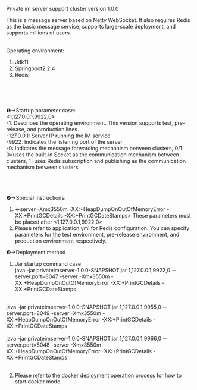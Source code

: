 Private im server  support cluster version 1.0.0<br>

This is a message server based on Netty WebSocket. It also requires Redis as the basic message service, supports large-scale deployment, and supports millions of users.<br><br>

Operating environment:<br>
1. Jdk11<br>
2. Springboot2.2.4<br>
3. Redis<br>

<br>
<br>
<br>

❶→Startup parameter case:<br>
<1,127.0.0.1,9922,0><br>
-1: Describes the operating environment. This version supports test, pre-release, and production lines.<br>
-127.0.0.1: Server IP running the IM service<br>
-9922: Indicates the listening port of the server<br>
-0: Indicates the message forwarding mechanism between clusters, 0/1 0=uses the built-in Socket as the communication mechanism between clusters, 1=uses Redis subscription and publishing as the communication mechanism between clusters<br>
<br>
<br>
<br>

❷→Special Instructions:<br>
1. <-server -Xmx3550m -XX:+HeapDumpOnOutOfMemoryError -XX:+PrintGCDetails -XX:+PrintGCDateStamps>   These parameters must be placed after <1,127.0.0.1,9922,0><br>
2. Please refer to application.yml for Redis configuration. You can specify parameters for the test environment, pre-release environment, and production environment respectively.<br>

❸→Deployment method<br>
1. Jar startup command case<br>
java -jar privateimserver-1.0.0-SNAPSHOT.jar 1,127.0.0.1,9922,0 --server.port=8047 -server -Xmx3550m -XX:+HeapDumpOnOutOfMemoryError -XX:+PrintGCDetails -XX:+PrintGCDateStamps<br>
<br>
java -jar privateimserver-1.0.0-SNAPSHOT.jar 1,127.0.0.1,9955,0 --server.port=8049 -server -Xmx3550m -XX:+HeapDumpOnOutOfMemoryError -XX:+PrintGCDetails -XX:+PrintGCDateStamps<br>
<br>
java -jar privateimserver-1.0.0-SNAPSHOT.jar 1,127.0.0.1,9966,0 --server.port=8048 -server -Xmx3550m -XX:+HeapDumpOnOutOfMemoryError -XX:+PrintGCDetails -XX:+PrintGCDateStamps<br>
<br>

2. Please refer to the docker deployment operation process for how to start docker mode.<br>
<br><br>
